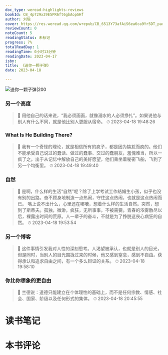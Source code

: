 ```yaml
---
doc_type: weread-highlights-reviews
bookId: CB_4p729x29E5PR6ft6gbAopGHf
author: 刘瑜
cover: https://res.weread.qq.com/wrepub/CB_6513Y73afAiS6ea6ca9Yr5DT_parsecover
reviewCount: 0
noteCount: 5
readingStatus: 未标记
progress: 7%
totalReadDay: 1
readingTime: 0小时13分钟
readingDate: 2023-04-17
isbn: 
title: 《送你一颗子弹》
date: 2023-04-18

---
```


![ 送你一颗子弹|200](https://res.weread.qq.com/wrepub/CB_6513Y73afAiS6ea6ca9Yr5DT_parsecover)


### 另一个高度

> 📌 用他自己的话来说，“我必须画画，就像溺水的人必须挣扎”。如果说他与别人有什么不同，就是他比别人更服从宿命。 
> ⏱ 2023-04-18 19:48:26 

### What Is He Building There?

> 📌 我有一个奇怪的理论，就是相信所有的疯子，都是因为尴尬而疯的。他们不能承受自己说过的蠢话、做过的蠢事、交过的蠢朋友，羞愧难当，所以一疯了之。出于从记忆中解放自己的美好愿望，他们乘坐着秘密飞船，飞到了另一个均衡里。 
> ⏱ 2023-04-18 19:49:40 

### 自然

> 📌 是啊，什么样的生活“自然”呢？除了上学考试工作结婚生小孩，似乎也没有别的出路。奋不顾身地制造一点热闹，守住这点热闹，也就是这点热闹而已。
嘴上说不出什么，心里还在嘟囔，想着什么样的生活自然。突然，想到了斯蒂夫。孤独，微渺，疯狂，无所事事，不被需要。青春的浓雾散尽以后，裸露出时间的荒原。人一辈子的奋斗，不就是为了挣脱这丧心病狂的自然。 
> ⏱ 2023-04-18 19:53:54 

### 另一个博客

> 📌 这件事情引发我对人性的深刻思考。人渴望被承认，也就是别人的目光，但是同时，当别人的目光围拢过来的时候，他又感到窒息，感到不自由。获得承认和追求自由之间，有一个多么辩证的关系。 
> ⏱ 2023-04-18 19:58:10 

### 你比你想象的更自由

> 📌 兰德说：道德只能建立在个体理性的基础上，而不是任何宗教、情感、社会、国家、阶级以及任何形式的集体。 
> ⏱ 2023-04-18 20:45:55 


# 读书笔记


# 本书评论
